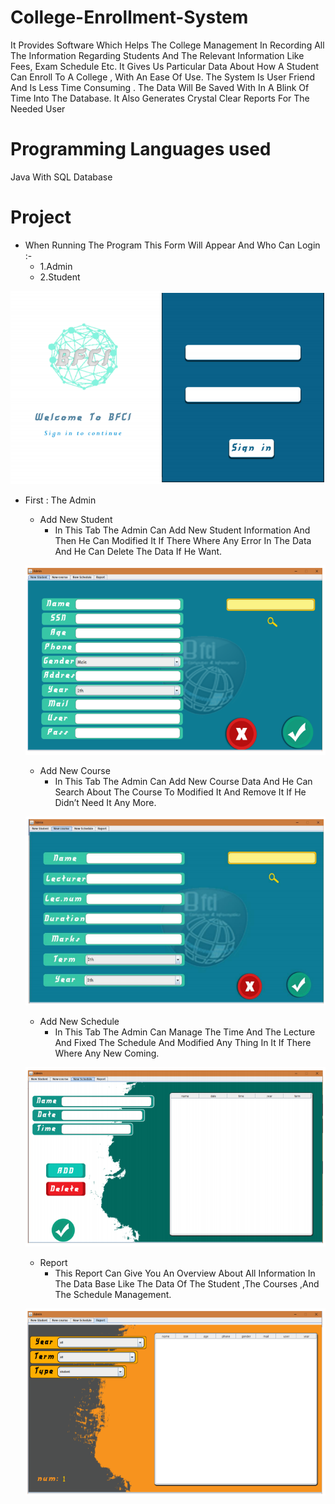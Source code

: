# College-Enrollment-System
It Provides Software Which Helps The College Management In Recording All The Information Regarding
Students And The Relevant Information Like Fees, Exam Schedule Etc.
It Gives Us Particular Data About How A Student Can Enroll To A College , With An Ease Of Use. The System Is User Friend And Is Less Time Consuming .
The Data Will Be Saved With In A Blink Of Time Into The Database.
It Also Generates Crystal Clear Reports For The Needed User

# Programming Languages used
Java With SQL Database

# Project
- When Running The Program This Form Will Appear And Who Can Login :-
  - 1.Admin
  - 2.Student
 
![Log in](img/sign_in.PNG)

- First : The Admin
  - Add New Student
    - In This Tab The Admin Can Add New Student Information And Then He Can Modified It If There Where Any Error In The Data And He Can Delete The Data If He Want.
    
  ![admin_student](img/New_Student.PNG)
  
  - Add New Course
    - In This Tab The Admin Can Add New Course Data And He Can Search About The Course To Modified It And Remove It If He Didn’t Need It Any More. 
    
  ![admin_Add Course](img/New_course.PNG)
  
  - Add New Schedule
    - In This Tab The Admin Can Manage The Time And The Lecture And Fixed The Schedule And Modified Any Thing In It If There Where Any New Coming.
    
  ![admin_Add Schedule](img/new_schedule.PNG)
  
  - Report
    - This Report Can Give You An Overview About All Information In The Data Base Like The Data Of The Student ,The Courses ,And The Schedule Management.
    
  ![admin_Report](img/report.PNG)
  
